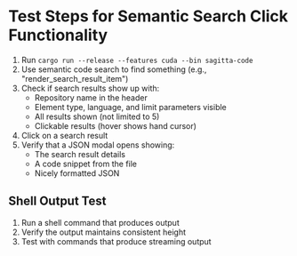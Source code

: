 # Test Steps for Semantic Search Click Functionality

1. Run `cargo run --release --features cuda --bin sagitta-code`
2. Use semantic code search to find something (e.g., "render_search_result_item")
3. Check if search results show up with:
   - Repository name in the header
   - Element type, language, and limit parameters visible
   - All results shown (not limited to 5)
   - Clickable results (hover shows hand cursor)
4. Click on a search result
5. Verify that a JSON modal opens showing:
   - The search result details
   - A code snippet from the file
   - Nicely formatted JSON

## Shell Output Test
1. Run a shell command that produces output
2. Verify the output maintains consistent height
3. Test with commands that produce streaming output